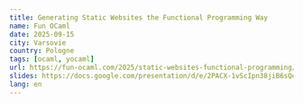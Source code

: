 ```yaml
---
title: Generating Static Websites the Functional Programming Way
name: Fun OCaml
date: 2025-09-15
city: Varsovie
country: Pologne
tags: [ocaml, yocaml]
url: https://fun-ocaml.com/2025/static-websites-functional-programming/
slides: https://docs.google.com/presentation/d/e/2PACX-1vScIpn38jiB6sQoVt1JZXBbtIFFx-lWXNjjo5tNeghQpo6Y9UcL7gFVXim7pAqBTpocEnGtc9_YGlvG/pub?start=false&loop=false&delayms=3000
lang: en
---
```

